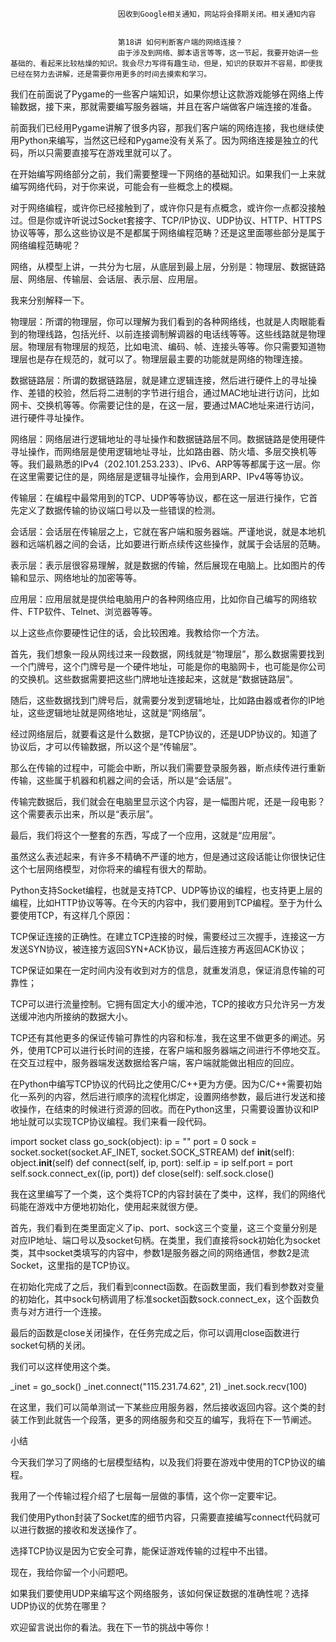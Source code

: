 
                            
                            因收到Google相关通知，网站将会择期关闭。相关通知内容
                            
                            
                            第18讲 如何判断客户端的网络连接？
                            由于涉及到网络、脚本语言等等，这一节起，我要开始讲一些基础的、看起来比较枯燥的知识。我会尽力写得有趣生动，但是，知识的获取并不容易，即便我已经在努力去讲解，还是需要你用更多的时间去摸索和学习。

我们在前面说了Pygame的一些客户端知识，如果你想让这款游戏能够在网络上传输数据，接下来，那就需要编写服务器端，并且在客户端做客户端连接的准备。

前面我们已经用Pygame讲解了很多内容，那我们客户端的网络连接，我也继续使用Python来编写，当然这已经和Pygame没有关系了。因为网络连接是独立的代码，所以只需要直接写在游戏里就可以了。

在开始编写网络部分之前，我们需要整理一下网络的基础知识。如果我们一上来就编写网络代码，对于你来说，可能会有一些概念上的模糊。

对于网络编程，或许你已经接触到了，或许你只是有点概念，或许你一点都没接触过。但是你或许听说过Socket套接字、TCP/IP协议、UDP协议、HTTP、HTTPS协议等等，那么这些协议是不是都属于网络编程范畴？还是这里面哪些部分是属于网络编程范畴呢？

网络，从模型上讲，一共分为七层，从底层到最上层，分别是：物理层、数据链路层、网络层、传输层、会话层、表示层、应用层。

我来分别解释一下。


物理层：所谓的物理层，你可以理解为我们看到的各种网络线，也就是人肉眼能看到的物理线路，包括光纤、以前连接调制解调器的电话线等等。这些线路就是物理层。物理层有物理层的规范，比如电流、编码、帧、连接头等等。你只需要知道物理层也是存在规范的，就可以了。物理层最主要的功能就是网络的物理连接。

数据链路层：所谓的数据链路层，就是建立逻辑连接，然后进行硬件上的寻址操作、差错的校验，然后将二进制的字节进行组合，通过MAC地址进行访问，比如网卡、交换机等等。你需要记住的是，在这一层，要通过MAC地址来进行访问，进行硬件寻址操作。

网络层：网络层进行逻辑地址的寻址操作和数据链路层不同。数据链路是使用硬件寻址操作，而网络层是使用逻辑地址寻址，比如路由器、防火墙、多层交换机等等。我们最熟悉的IPv4（202.101.253.233）、IPv6、ARP等等都属于这一层。你在这里需要记住的是，网络层是逻辑寻址操作，会用到ARP、IPv4等等协议。

传输层：在编程中最常用到的TCP、UDP等等协议，都在这一层进行操作，它首先定义了数据传输的协议端口号以及一些错误的检测。

会话层：会话层在传输层之上，它就在客户端和服务器端。严谨地说，就是本地机器和远端机器之间的会话，比如要进行断点续传这些操作，就属于会话层的范畴。

表示层：表示层很容易理解，就是数据的传输，然后展现在电脑上。比如图片的传输和显示、网络地址的加密等等。

应用层：应用层就是提供给电脑用户的各种网络应用，比如你自己编写的网络软件、FTP软件、Telnet、浏览器等等。


以上这些点你要硬性记住的话，会比较困难。我教给你一个方法。

首先，我们想象一段从网线过来一段数据，网线就是“物理层”，那么数据需要找到一个门牌号，这个门牌号是一个硬件地址，可能是你的电脑网卡，也可能是你公司的交换机。这些数据需要把这些门牌地址连接起来，这就是“数据链路层”。

随后，这些数据找到门牌号后，就需要分发到逻辑地址，比如路由器或者你的IP地址，这些逻辑地址就是网络地址，这就是“网络层”。

经过网络层后，就要看这是什么数据，是TCP协议的，还是UDP协议的。知道了协议后，才可以传输数据，所以这个是“传输层”。

那么在传输的过程中，可能会中断，所以我们需要登录服务器，断点续传进行重新传输，这些属于机器和机器之间的会话，所以是“会话层”。

传输完数据后，我们就会在电脑里显示这个内容，是一幅图片呢，还是一段电影？这个需要表示出来，所以是“表示层”。

最后，我们将这个一整套的东西，写成了一个应用，这就是“应用层”。

虽然这么表述起来，有许多不精确不严谨的地方，但是通过这段话能让你很快记住这个七层网络模型，对你将来的编程有很大的帮助。

Python支持Socket编程，也就是支持TCP、UDP等协议的编程，也支持更上层的编程，比如HTTP协议等等。在今天的内容中，我们要用到TCP编程。至于为什么要使用TCP，有这样几个原因：


TCP保证连接的正确性。在建立TCP连接的时候，需要经过三次握手，连接这一方发送SYN协议，被连接方返回SYN+ACK协议，最后连接方再返回ACK协议；

TCP保证如果在一定时间内没有收到对方的信息，就重发消息，保证消息传输的可靠性；

TCP可以进行流量控制。它拥有固定大小的缓冲池，TCP的接收方只允许另一方发送缓冲池内所接纳的数据大小。


TCP还有其他更多的保证传输可靠性的内容和标准，我在这里不做更多的阐述。另外，使用TCP可以进行长时间的连接，在客户端和服务器端之间进行不停地交互。在交互过程中，服务器端发送数据给客户端，客户端就能做出相应的回应。

在Python中编写TCP协议的代码比之使用C/C++更为方便。因为C/C++需要初始化一系列的内容，然后进行顺序的流程化绑定，设置网络参数，最后进行发送和接收操作，在结束的时候进行资源的回收。而在Python这里，只需要设置协议和IP地址就可以实现TCP协议编程。我们来看一段代码。

import socket
class go_sock(object):
    ip = ""
    port = 0
    sock = socket.socket(socket.AF_INET, socket.SOCK_STREAM)
    def __init__(self):
        object.__init__(self)
    def connect(self, ip, port): 
        self.ip = ip
        self.port = port
        self.sock.connect_ex((ip, port))
    def close(self):
        self.sock.close()


我在这里编写了一个类，这个类将TCP的内容封装在了类中，这样，我们的网络代码能在游戏中方便地初始化，使用起来就很方便。

首先，我们看到在类里面定义了ip、port、sock这三个变量，这三个变量分别是对应IP地址、端口号以及socket句柄。在类里，我们直接将sock初始化为socket类，其中socket类填写的内容中，参数1是服务器之间的网络通信，参数2是流Socket，这里指的是TCP协议。

在初始化完成了之后，我们看到connect函数。在函数里面，我们看到参数对变量的初始化，其中sock句柄调用了标准socket函数sock.connect_ex，这个函数负责与对方进行一个连接。

最后的函数是close关闭操作，在任务完成之后，你可以调用close函数进行socket句柄的关闭。

我们可以这样使用这个类。

_inet = go_sock()
_inet.connect("115.231.74.62", 21)
_inet.sock.recv(100)


在这里，我们可以简单测试一下某些应用服务器，然后接收返回内容。这个类的封装工作到此就告一个段落，更多的网络服务和交互的编写，我将在下一节阐述。

小结

今天我们学习了网络的七层模型结构，以及我们将要在游戏中使用的TCP协议的编程。


我用了一个传输过程介绍了七层每一层做的事情，这个你一定要牢记。

我们使用Python封装了Socket库的细节内容，只需要直接编写connect代码就可以进行数据的接收和发送操作了。

选择TCP协议是因为它安全可靠，能保证游戏传输的过程中不出错。


现在，我给你留一个小问题吧。

如果我们要使用UDP来编写这个网络服务，该如何保证数据的准确性呢？选择UDP协议的优势在哪里？

欢迎留言说出你的看法。我在下一节的挑战中等你！

                        
                        
                            